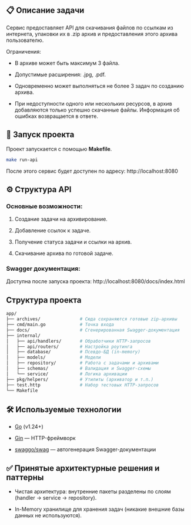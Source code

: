 ## 📋 Описание задачи

Сервис предоставляет API для скачивания файлов по ссылкам из интернета, упаковки их в .zip архив и предоставления этого архива пользователю.

Ограничения:
- В архиве может быть максимум 3 файла.

- Допустимые расширения: .jpg, .pdf.

- Одновременно может выполняться не более 3 задач по созданию архива.

- При недоступности одного или нескольких ресурсов, в архив добавляются только успешно скачанные файлы. Информация об ошибках возвращается в ответе.


## 🚀 Запуск проекта

Проект запускается с помощью **Makefile**.

```bash
make run-api
```

После этого сервис будет доступен по адресу:
http://localhost:8080


## ⚙️ Структура API
### Основные возможности:

1. Создание задачи на архивирование.

2. Добавление ссылок к задаче.

3. Получение статуса задачи и ссылки на архив.

4. Скачивание архива по готовой задаче.

### Swagger документация:
Доступна после запуска проекта:
http://localhost:8080/docs/index.html


## Структура проекта
```bash
app/
├── archives/               # Сюда сохраняются готовые zip-архивы
├── cmd/main.go             # Точка входа
├── docs/                   # Сгенерированная Swagger-документация
├── internal/
│   ├── api/handlers/       # Обработчики HTTP-запросов
│   ├── api/routers/        # Настройка роутинга
│   ├── database/           # Псевдо-БД (in-memory)
│   ├── models/             # Модели
│   ├── repository/         # Работа с задачами и архивами
│   ├── schemas/            # Валидация и Swagger-схемы
│   └── service/            # Логика архивации
├── pkg/helpers/            # Утилиты (архиватор и т.п.)
├── test.http               # Набор тестовых HTTP-запросов
└── Makefile
```

## 🛠 Используемые технологии

- [Go](https://www.google.com/url?sa=t&source=web&rct=j&opi=89978449&url=https://go.dev/&ved=2ahUKEwie0aCr9dyOAxUS_AIHHT4MOqYQFnoECBoQAQ&usg=AOvVaw2GopNGe_pMsOKwFeS7coZ3) (v1.24+)

- [Gin](https://www.google.com/url?sa=t&source=web&rct=j&opi=89978449&url=https://gin-gonic.com/&ved=2ahUKEwj7-fqy9dyOAxW42wIHHf9gAf4QFnoECAoQAQ&usg=AOvVaw3NpIRVflxdDy9iVoKMyoRA) — HTTP-фреймворк

- [swaggo/swag](https://www.google.com/url?sa=t&source=web&rct=j&opi=89978449&url=https://github.com/swaggo/swag&ved=2ahUKEwiXuve79dyOAxW_8gIHHcsqD8wQFnoECAoQAQ&usg=AOvVaw1mZ7Ln626ByV8c3M7g8hbY) — автогенерация Swagger-документации

## ✅ Принятые архитектурные решения и паттерны

- Чистая архитектура: внутренние пакеты разделены по слоям (handler → service → repository).

- In-Memory хранилище для хранения задач (никакие внешние базы данных не используются).